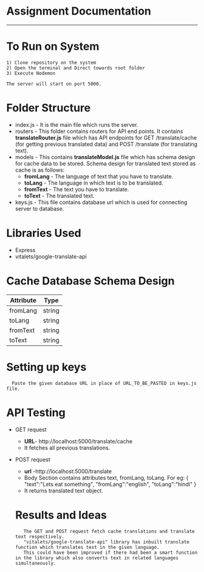 Assignment Documentation<a name="TOP"></a>
===================

- - - - 
# To Run on System #

    1) Clone repository on the system
    2) Open the terminal and Direct towards root folder
    3) Execute Nodemon
    
    The server will start on port 5000.

# Folder Structure #

* index.js - It is the main file which runs the server.
* routers - This folder contains routers for API end points. It contains <b>translateRouter.js</b> file which has API endpoints for GET /translate/cache (for getting previous translated data) and POST /translate (for translating text).  
* models - This contains <b>translateModel.js</b> file which has schema design for cache data to be stored. Schema design for translated text stored as cache is as follows:
     * <b>fromLang</b> - The language of text that you have to translate. 
     * <b>toLang</b> - The language in which text is to be translated.
     * <b>fromText</b> - The text you have to translate.
     * <b>toText</b> - The translated text.
* keys.js - This file contains database url which is used for connecting server to database. 

# Libraries Used #

   * Express 
   * vitalets/google-translate-api

# Cache Database Schema Design #

   Attribute   |   Type
 ------------- | -------------
  fromLang     | string
  toLang       | string
  fromText     | string
  toText       | string

# Setting up keys #
       
      Paste the given database URL in place of URL_TO_BE_PASTED in keys.js file.
      
 
# API Testing # 

* GET request 
     * <b>URL</b>- http://localhost:5000/translate/cache
     * It fetches all previous translations.
* POST request 
     * <b>url</b> -http://localhost:5000/translate
     * Body Section contains attributes text, fromLang, toLang. 
     For eg: {
             	"text":"Lets eat something",
	            "fromLang":"english",
	            "toLang":"hindi"
              }
     * It returns translated text object.    
     
  # Results and Ideas #
         The GET and POST request fetch cache translations and translate text respectively.
         "vitalets/google-translate-api" library has inbuilt translate function which translates text in the given language.
         This could have been improved if there had been a smart function in the library which also converts text in related languages simultaneously.
              
